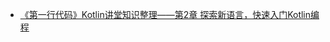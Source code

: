 - [《第一行代码》Kotlin讲堂知识整理——第2章 探索新语言，快速入门Kotlin编程](https://blog.csdn.net/u014158743/article/details/114673985)
